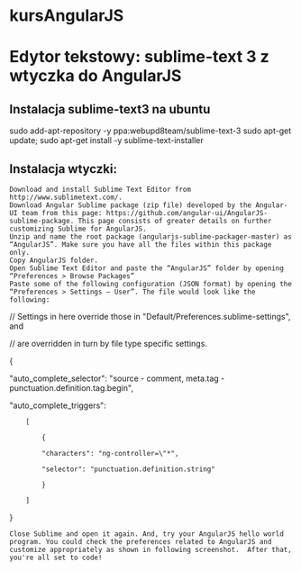 # kursAngularJS


# Edytor tekstowy: sublime-text 3 z wtyczka do AngularJS

## Instalacja sublime-text3 na ubuntu

sudo add-apt-repository -y ppa:webupd8team/sublime-text-3
sudo apt-get update; sudo apt-get install -y sublime-text-installer

## Instalacja wtyczki:

    Download and install Sublime Text Editor from http://www.sublimetext.com/.
    Download Angular Sublime package (zip file) developed by the Angular-UI team from this page: https://github.com/angular-ui/AngularJS-sublime-package. This page consists of greater details on further customizing Sublime for AngularJS.
    Unzip and name the root package (angularjs-sublime-packager-master) as “AngularJS”. Make sure you have all the files within this package only.
    Copy AngularJS folder.
    Open Sublime Text Editor and paste the “AngularJS” folder by opening “Preferences > Browse Packages”
    Paste some of the following configuration (JSON format) by opening the “Preferences > Settings – User”. The file would look like the following:
// Settings in here override those in "Default/Preferences.sublime-settings", and

// are overridden in turn by file type specific settings.

{

"auto_complete_selector": "source - comment, meta.tag - punctuation.definition.tag.begin",

"auto_complete_triggers":

        [

            {

            "characters": "ng-controller=\"*",

            "selector": "punctuation.definition.string"

            }

        ]

}

    Close Sublime and open it again. And, try your AngularJS hello world program. You could check the preferences related to AngularJS and customize appropriately as shown in following screenshot.  After that, you're all set to code!
